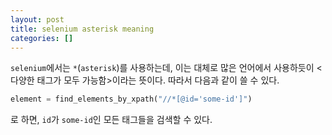 ```yaml
---
layout: post
title: selenium asterisk meaning
categories: []
---
```


`selenium`에서는 `*`(`asterisk`)를 사용하는데, 이는 대체로 많은 언어에서 사용하듯이 <다양한 태그가 모두 가능함>이라는 뜻이다. 따라서 다음과 같이 쓸 수 있다.

```python
element = find_elements_by_xpath("//*[@id='some-id']")
```

로 하면, `id`가 `some-id`인 모든 태그들을 검색할 수 있다.
